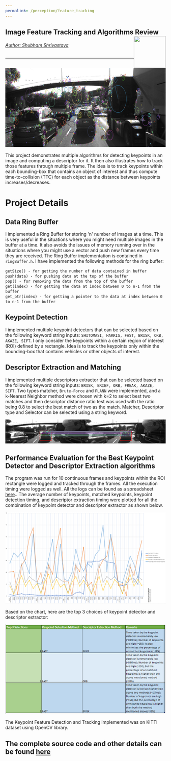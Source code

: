 ```yaml
---
permalink: /perception/feature_tracking
---
```


## Image Feature Tracking and Algorithms Review <a href="../../index.html"><img style="float: right;" src="/img/logo_circle.png" height="100" width="100">

###### Author: *[Shubham Shrivastava](http://www.towardsautonomy.com/#shubham)*   

---

<img src="/projects/camera_feature_tracking/images/keypoints.png" width="820" height="248" />

This project demonstrates multiple algorithms for detecting keypoints in an image and computing a descriptor for it. It then also illustrates how to track those features through multiple frame. The idea is to track keypoints within each bounding-box that contains an object of interest and thus compute time-to-collision (TTC) for each object as the distance between keypoints increases/decreases. 

# Project Details

## Data Ring Buffer  
I implemented a Ring Buffer for storing 'n' number of images at a time. This is very useful in the situations where you might need multiple images in the buffer at a time. It also avoids the issues of memory running over in the situations where you might use a vector and push new frames every time they are received. The Ring Buffer implementation is contained in ```ringBuffer.h```. I have implemented the following methods for the ring buffer:
 
 ```
 getSize() - for getting the number of data contained in buffer    
 push(data) - for pushing data at the top of the buffer   
 pop() - for removing the data from the top of the buffer   
 get(index) - for getting the data at index between 0 to n-1 from the buffer   
 get_ptr(index) - for getting a pointer to the data at index between 0 to n-1 from the buffer
 ```

## Keypoint Detection   
I implemented multiple keypoint detectors that can be selected based on the following keyword string inputs: ```SHITOMASI, HARRIS, FAST, BRISK, ORB, AKAZE, SIFT```. I only consider the keypoints within a certain region of interest (ROI) defined by a rectangle. Idea is to track the keypoints only within the bounding-box that contains vehicles or other objects of interest.  

## Descriptor Extraction and Matching   
I implemented multiple descriptors extractor that can be selected based on the following keyword string inputs: ```BRISK, BRIEF, ORB, FREAK, AKAZE, SIFT```. Two types matcher, ```Brute-Force``` and ```FLANN``` were implemented, and a k-Nearest Neighbor method were chosen with k=2 to select best two matches and then descriptor distance ratio test was used with the ratio being 0.8 to select the best match of two as the match. Matcher, Descriptor type and Selector can be selected using a string keyword.     

![](/projects/camera_feature_tracking/images/matching_points.png)

## Performance Evaluation for the Best Keypoint Detector and Descriptor Extraction algorithms  
The program was run for 10 continuous frames and keypoints within the ROI rectangle were logged and tracked through the frames. All the execution timing were logged as well. All the logs can be found as a spreadsheet [here](/projects/camera_feature_tracking/comparision/Feature_Tracking_Compare_Sheet.xlsx).. The average number of keypoints, matched keypoints, keypoint detection timing, and descriptor extraction timing were plotted for all the combination of keypoint detector and descriptor extractor as shown below.

![](/projects/camera_feature_tracking/comparision/algorithms_comparision_chart.png)  

Based on the chart, here are the top 3 choices of keypoint detector and descriptor extractor:  

![](/projects/camera_feature_tracking/comparision/top3_algorithm_conclusion.png) 

The Keypoint Feature Detection and Tracking implemented was on KITTI dataset using OpenCV library.

## The complete source code and other details can be found [here](https://github.com/towardsautonomy/towardsautonomy.github.io/tree/master/projects/camera_feature_detection)
